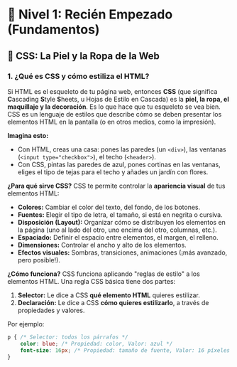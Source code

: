 # 🚀 Nivel 1: Recién Empezado (Fundamentos)

## 🎨 CSS: La Piel y la Ropa de la Web

### 1. ¿Qué es CSS y cómo estiliza el HTML?

Si HTML es el esqueleto de tu página web, entonces **CSS** (que significa **C**ascading **S**tyle **S**heets, u Hojas de Estilo en Cascada) es la **piel, la ropa, el maquillaje y la decoración**. Es lo que hace que tu esqueleto se vea bien. CSS es un lenguaje de estilos que describe cómo se deben presentar los elementos HTML en la pantalla (o en otros medios, como la impresión).

**Imagina esto:**
* Con HTML, creas una casa: pones las paredes (un `<div>`), las ventanas (`<input type="checkbox">`), el techo (`<header>`).
* Con CSS, pintas las paredes de azul, pones cortinas en las ventanas, eliges el tipo de tejas para el techo y añades un jardín con flores.

**¿Para qué sirve CSS?**
CSS te permite controlar la **apariencia visual** de tus elementos HTML:
* **Colores:** Cambiar el color del texto, del fondo, de los botones.
* **Fuentes:** Elegir el tipo de letra, el tamaño, si está en negrita o cursiva.
* **Disposición (Layout):** Organizar cómo se distribuyen los elementos en la página (uno al lado del otro, uno encima del otro, columnas, etc.).
* **Espaciado:** Definir el espacio entre elementos, el margen, el relleno.
* **Dimensiones:** Controlar el ancho y alto de los elementos.
* **Efectos visuales:** Sombras, transiciones, animaciones (¡más avanzado, pero posible!).

**¿Cómo funciona?**
CSS funciona aplicando "reglas de estilo" a los elementos HTML. Una regla CSS básica tiene dos partes:
1.  **Selector:** Le dice a CSS **qué elemento HTML** quieres estilizar.
2.  **Declaración:** Le dice a CSS **cómo quieres estilizarlo**, a través de propiedades y valores.

Por ejemplo:
```css
p { /* Selector: todos los párrafos */
    color: blue; /* Propiedad: color, Valor: azul */
    font-size: 16px; /* Propiedad: tamaño de fuente, Valor: 16 píxeles */
}
